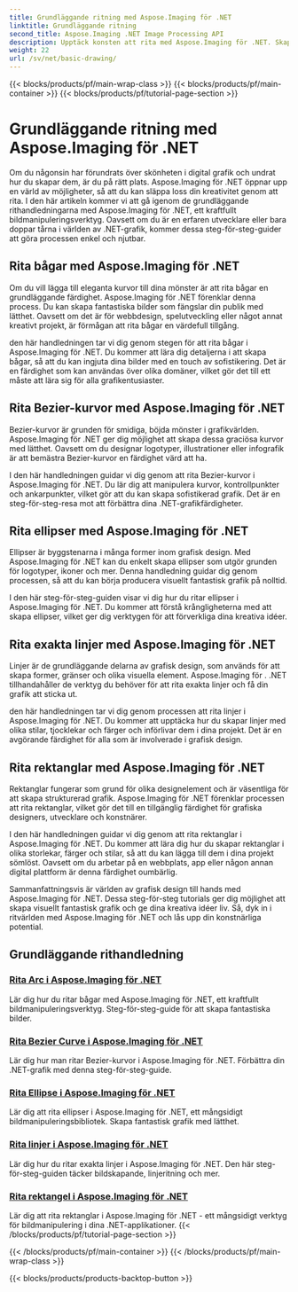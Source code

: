 ```yaml
---
title: Grundläggande ritning med Aspose.Imaging för .NET
linktitle: Grundläggande ritning
second_title: Aspose.Imaging .NET Image Processing API
description: Upptäck konsten att rita med Aspose.Imaging för .NET. Skapa fantastiska bilder genom steg-för-steg-guider om bågar, Bezier-kurvor, ellipser, linjer och rektanglar.
weight: 22
url: /sv/net/basic-drawing/
---
```


{{< blocks/products/pf/main-wrap-class >}}
{{< blocks/products/pf/main-container >}}
{{< blocks/products/pf/tutorial-page-section >}}

# Grundläggande ritning med Aspose.Imaging för .NET


Om du någonsin har förundrats över skönheten i digital grafik och undrat hur du skapar dem, är du på rätt plats. Aspose.Imaging för .NET öppnar upp en värld av möjligheter, så att du kan släppa loss din kreativitet genom att rita. I den här artikeln kommer vi att gå igenom de grundläggande rithandledningarna med Aspose.Imaging för .NET, ett kraftfullt bildmanipuleringsverktyg. Oavsett om du är en erfaren utvecklare eller bara doppar tårna i världen av .NET-grafik, kommer dessa steg-för-steg-guider att göra processen enkel och njutbar.

## Rita bågar med Aspose.Imaging för .NET

Om du vill lägga till eleganta kurvor till dina mönster är att rita bågar en grundläggande färdighet. Aspose.Imaging för .NET förenklar denna process. Du kan skapa fantastiska bilder som fängslar din publik med lätthet. Oavsett om det är för webbdesign, spelutveckling eller något annat kreativt projekt, är förmågan att rita bågar en värdefull tillgång.

den här handledningen tar vi dig genom stegen för att rita bågar i Aspose.Imaging för .NET. Du kommer att lära dig detaljerna i att skapa bågar, så att du kan ingjuta dina bilder med en touch av sofistikering. Det är en färdighet som kan användas över olika domäner, vilket gör det till ett måste att lära sig för alla grafikentusiaster.

## Rita Bezier-kurvor med Aspose.Imaging för .NET

Bezier-kurvor är grunden för smidiga, böjda mönster i grafikvärlden. Aspose.Imaging för .NET ger dig möjlighet att skapa dessa graciösa kurvor med lätthet. Oavsett om du designar logotyper, illustrationer eller infografik är att bemästra Bezier-kurvor en färdighet värd att ha.

I den här handledningen guidar vi dig genom att rita Bezier-kurvor i Aspose.Imaging för .NET. Du lär dig att manipulera kurvor, kontrollpunkter och ankarpunkter, vilket gör att du kan skapa sofistikerad grafik. Det är en steg-för-steg-resa mot att förbättra dina .NET-grafikfärdigheter.

## Rita ellipser med Aspose.Imaging för .NET

Ellipser är byggstenarna i många former inom grafisk design. Med Aspose.Imaging för .NET kan du enkelt skapa ellipser som utgör grunden för logotyper, ikoner och mer. Denna handledning guidar dig genom processen, så att du kan börja producera visuellt fantastisk grafik på nolltid.

I den här steg-för-steg-guiden visar vi dig hur du ritar ellipser i Aspose.Imaging för .NET. Du kommer att förstå krångligheterna med att skapa ellipser, vilket ger dig verktygen för att förverkliga dina kreativa idéer.

## Rita exakta linjer med Aspose.Imaging för .NET

Linjer är de grundläggande delarna av grafisk design, som används för att skapa former, gränser och olika visuella element. Aspose.Imaging för . .NET tillhandahåller de verktyg du behöver för att rita exakta linjer och få din grafik att sticka ut.

den här handledningen tar vi dig genom processen att rita linjer i Aspose.Imaging för .NET. Du kommer att upptäcka hur du skapar linjer med olika stilar, tjocklekar och färger och införlivar dem i dina projekt. Det är en avgörande färdighet för alla som är involverade i grafisk design.

## Rita rektanglar med Aspose.Imaging för .NET

Rektanglar fungerar som grund för olika designelement och är väsentliga för att skapa strukturerad grafik. Aspose.Imaging för .NET förenklar processen att rita rektanglar, vilket gör det till en tillgänglig färdighet för grafiska designers, utvecklare och konstnärer.

I den här handledningen guidar vi dig genom att rita rektanglar i Aspose.Imaging för .NET. Du kommer att lära dig hur du skapar rektanglar i olika storlekar, färger och stilar, så att du kan lägga till dem i dina projekt sömlöst. Oavsett om du arbetar på en webbplats, app eller någon annan digital plattform är denna färdighet oumbärlig.

Sammanfattningsvis är världen av grafisk design till hands med Aspose.Imaging för .NET. Dessa steg-för-steg tutorials ger dig möjlighet att skapa visuellt fantastisk grafik och ge dina kreativa idéer liv. Så, dyk in i ritvärlden med Aspose.Imaging för .NET och lås upp din konstnärliga potential.
## Grundläggande rithandledning
### [Rita Arc i Aspose.Imaging för .NET](./draw-arc/)
Lär dig hur du ritar bågar med Aspose.Imaging för .NET, ett kraftfullt bildmanipuleringsverktyg. Steg-för-steg-guide för att skapa fantastiska bilder.
### [Rita Bezier Curve i Aspose.Imaging för .NET](./draw-bezier-curve/)
Lär dig hur man ritar Bezier-kurvor i Aspose.Imaging för .NET. Förbättra din .NET-grafik med denna steg-för-steg-guide.
### [Rita Ellipse i Aspose.Imaging för .NET](./draw-ellipse/)
Lär dig att rita ellipser i Aspose.Imaging för .NET, ett mångsidigt bildmanipuleringsbibliotek. Skapa fantastisk grafik med lätthet.
### [Rita linjer i Aspose.Imaging för .NET](./draw-lines/)
Lär dig hur du ritar exakta linjer i Aspose.Imaging för .NET. Den här steg-för-steg-guiden täcker bildskapande, linjeritning och mer.
### [Rita rektangel i Aspose.Imaging för .NET](./draw-rectangle/)
Lär dig att rita rektanglar i Aspose.Imaging för .NET - ett mångsidigt verktyg för bildmanipulering i dina .NET-applikationer.
{{< /blocks/products/pf/tutorial-page-section >}}

{{< /blocks/products/pf/main-container >}}
{{< /blocks/products/pf/main-wrap-class >}}

{{< blocks/products/products-backtop-button >}}
